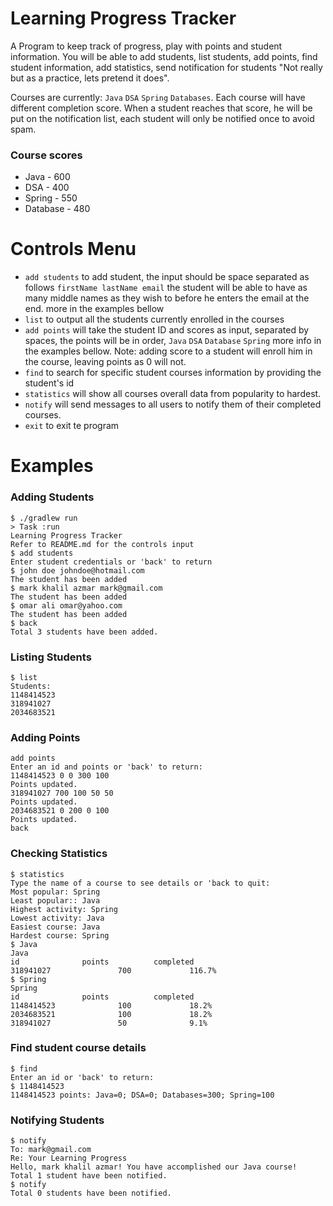 # Learning Progress Tracker

A Program to keep track of progress, play with points and student information.
You will be able to add students, list students, add points, find student information, add statistics, send notification for students "Not really but as a practice, lets pretend it does".

Courses are currently: `Java` `DSA` `Spring` `Databases`.
Each course will have different completion score.
When a student reaches that score, he will be put on the notification list, each student will only be notified once to avoid spam.

### Course scores
- Java - 600
- DSA - 400
- Spring - 550
- Database - 480

# Controls Menu
- `add students` to add student, the input should be space separated as follows `firstName lastName email` the student will be able to have as many middle names as they wish to before he enters the email at the end. 
more in the examples bellow
- `list` to output all the students currently enrolled in the courses 
-  `add points` will take the student ID and scores as input, separated by spaces, the points will be in order, `Java` `DSA` `Database` `Spring` more info in the examples bellow.
Note: adding score to a student will enroll him in the course, leaving points as 0 will not.
- `find` to search for specific student courses information by providing the student's id
- `statistics` will show all courses overall data from popularity to hardest.
- `notify` will send messages to all users to notify them of their completed courses.
- `exit` to exit te program

# Examples

### Adding Students
```console
$ ./gradlew run
> Task :run
Learning Progress Tracker
Refer to README.md for the controls input
$ add students
Enter student credentials or 'back' to return
$ john doe johndoe@hotmail.com
The student has been added
$ mark khalil azmar mark@gmail.com
The student has been added
$ omar ali omar@yahoo.com 
The student has been added
$ back
Total 3 students have been added.
```

### Listing Students
```console
$ list
Students:
1148414523
318941027
2034683521
```

### Adding Points
```console
add points
Enter an id and points or 'back' to return:
1148414523 0 0 300 100
Points updated.
318941027 700 100 50 50
Points updated.
2034683521 0 200 0 100
Points updated.
back
```

### Checking Statistics
```console
$ statistics
Type the name of a course to see details or 'back to quit:
Most popular: Spring
Least popular:: Java
Highest activity: Spring
Lowest activity: Java
Easiest course: Java
Hardest course: Spring
$ Java
Java
id              points          completed
318941027               700             116.7%
$ Spring
Spring
id              points          completed
1148414523              100             18.2%
2034683521              100             18.2%
318941027               50              9.1%
```
### Find student course details
```console
$ find
Enter an id or 'back' to return:
$ 1148414523
1148414523 points: Java=0; DSA=0; Databases=300; Spring=100
```
### Notifying Students
```console
$ notify
To: mark@gmail.com
Re: Your Learning Progress
Hello, mark khalil azmar! You have accomplished our Java course!
Total 1 student have been notified.
$ notify
Total 0 students have been notified.
```